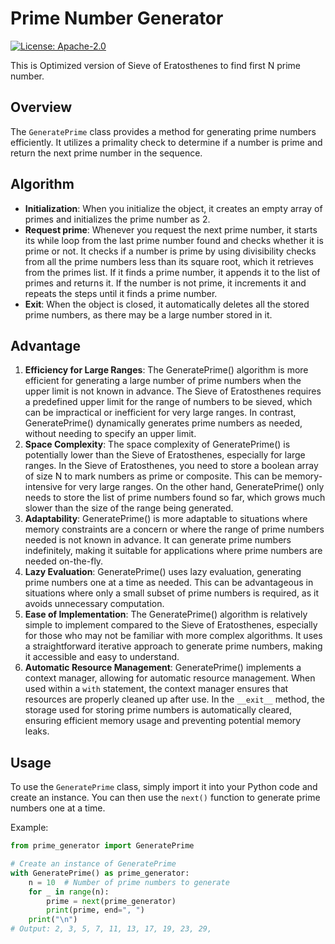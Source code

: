 # Prime Number Generator

[![License: Apache-2.0](https://img.shields.io/badge/License-Apache--2.0-brightgreen)](http://www.apache.org/licenses/)

This is Optimized version of Sieve of Eratosthenes to find first N prime number.

## Overview

The `GeneratePrime` class provides a method for generating prime numbers efficiently. It utilizes a primality check to determine if a number is prime and return the next prime number in the sequence.

## Algorithm

 - **Initialization**: When you initialize the object, it creates an empty array of primes and initializes the prime number as 2.
 - **Request prime**: Whenever you request the next prime number, it starts its while loop from the last prime number found and checks whether it is prime or not. It checks if a number is prime by using divisibility checks from all the prime numbers less than its square root, which it retrieves from the primes list. If it finds a prime number, it appends it to the list of primes and returns it. If the number is not prime, it increments it and repeats the steps until it finds a prime number.
 - **Exit**: When the object is closed, it automatically deletes all the stored prime numbers, as there may be a large number stored in it.

## Advantage

1. **Efficiency for Large Ranges**: The GeneratePrime() algorithm is more efficient for generating a large number of prime numbers when the upper limit is not known in advance. The Sieve of Eratosthenes requires a predefined upper limit for the range of numbers to be sieved, which can be impractical or inefficient for very large ranges. In contrast, GeneratePrime() dynamically generates prime numbers as needed, without needing to specify an upper limit.
2. **Space Complexity**: The space complexity of GeneratePrime() is potentially lower than the Sieve of Eratosthenes, especially for large ranges. In the Sieve of Eratosthenes, you need to store a boolean array of size N to mark numbers as prime or composite. This can be memory-intensive for very large ranges. On the other hand, GeneratePrime() only needs to store the list of prime numbers found so far, which grows much slower than the size of the range being generated.
3. **Adaptability**: GeneratePrime() is more adaptable to situations where memory constraints are a concern or where the range of prime numbers needed is not known in advance. It can generate prime numbers indefinitely, making it suitable for applications where prime numbers are needed on-the-fly.
4. **Lazy Evaluation**: GeneratePrime() uses lazy evaluation, generating prime numbers one at a time as needed. This can be advantageous in situations where only a small subset of prime numbers is required, as it avoids unnecessary computation.
5. **Ease of Implementation**: The GeneratePrime() algorithm is relatively simple to implement compared to the Sieve of Eratosthenes, especially for those who may not be familiar with more complex algorithms. It uses a straightforward iterative approach to generate prime numbers, making it accessible and easy to understand.
6. **Automatic Resource Management**: GeneratePrime() implements a context manager, allowing for automatic resource management. When used within a `with` statement, the context manager ensures that resources are properly cleaned up after use. In the `__exit__` method, the storage used for storing prime numbers is automatically cleared, ensuring efficient memory usage and preventing potential memory leaks.

## Usage

To use the `GeneratePrime` class, simply import it into your Python code and create an instance. You can then use the `next()` function to generate prime numbers one at a time.

Example:

```python
from prime_generator import GeneratePrime

# Create an instance of GeneratePrime
with GeneratePrime() as prime_generator:
    n = 10  # Number of prime numbers to generate
    for _ in range(n):
        prime = next(prime_generator)
        print(prime, end=", ")
    print("\n")
# Output: 2, 3, 5, 7, 11, 13, 17, 19, 23, 29,
```
